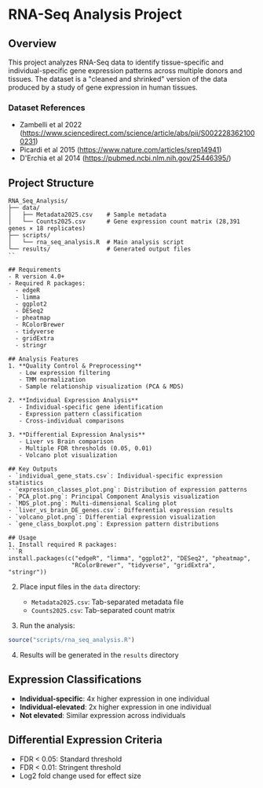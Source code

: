 # RNA-Seq Analysis Project

## Overview
This project analyzes RNA-Seq data to identify tissue-specific and individual-specific gene expression patterns across multiple donors and tissues. The dataset is a "cleaned and shrinked" version of the data produced by a study of gene expression in human tissues.

### Dataset References
- Zambelli et al 2022 (https://www.sciencedirect.com/science/article/abs/pii/S0022283621000231)
- Picardi et al 2015 (https://www.nature.com/articles/srep14941)
- D'Erchia et al 2014 (https://pubmed.ncbi.nlm.nih.gov/25446395/)

## Project Structure
```
RNA_Seq_Analysis/
├── data/
│   ├── Metadata2025.csv    # Sample metadata
│   └── Counts2025.csv      # Gene expression count matrix (28,391 genes × 18 replicates)
├── scripts/
│   └── rna_seq_analysis.R  # Main analysis script
└── results/                # Generated output files
``

## Requirements
- R version 4.0+
- Required R packages:
  - edgeR
  - limma
  - ggplot2
  - DESeq2
  - pheatmap
  - RColorBrewer
  - tidyverse
  - gridExtra
  - stringr

## Analysis Features
1. **Quality Control & Preprocessing**
   - Low expression filtering
   - TMM normalization
   - Sample relationship visualization (PCA & MDS)

2. **Individual Expression Analysis**
   - Individual-specific gene identification
   - Expression pattern classification
   - Cross-individual comparisons

3. **Differential Expression Analysis**
   - Liver vs Brain comparison
   - Multiple FDR thresholds (0.05, 0.01)
   - Volcano plot visualization

## Key Outputs
- `individual_gene_stats.csv`: Individual-specific expression statistics
- `expression_classes_plot.png`: Distribution of expression patterns
- `PCA_plot.png`: Principal Component Analysis visualization
- `MDS_plot.png`: Multi-dimensional Scaling plot
- `liver_vs_brain_DE_genes.csv`: Differential expression results
- `volcano_plot.png`: Differential expression visualization
- `gene_class_boxplot.png`: Expression pattern distributions

## Usage
1. Install required R packages:
```R
install.packages(c("edgeR", "limma", "ggplot2", "DESeq2", "pheatmap", 
                  "RColorBrewer", "tidyverse", "gridExtra", "stringr"))
```

2. Place input files in the `data` directory:
   - `Metadata2025.csv`: Tab-separated metadata file
   - `Counts2025.csv`: Tab-separated count matrix

3. Run the analysis:
```R
source("scripts/rna_seq_analysis.R")
```

4. Results will be generated in the `results` directory

## Expression Classifications
- **Individual-specific**: 4x higher expression in one individual
- **Individual-elevated**: 2x higher expression in one individual
- **Not elevated**: Similar expression across individuals

## Differential Expression Criteria
- FDR < 0.05: Standard threshold
- FDR < 0.01: Stringent threshold
- Log2 fold change used for effect size
